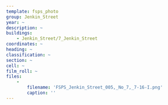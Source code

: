 ```yaml
---
template: fsps_photo
group: Jenkin_Street
year: ~
description: ~
buildings:
    - Jenkin_Street/7_Jenkin_Street
coordinates: ~
heading: ~
classification: ~
section: ~
cell: ~
film_roll: ~
files:
    -
        filename: 'FSPS_Jenkin_Street_005,_No_7,_7-16-I.png'
        caption: ''
---
```

